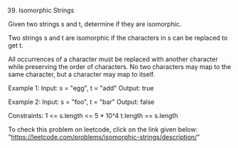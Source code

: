 39. Isomorphic Strings

Given two strings s and t, determine if they are isomorphic.

Two strings s and t are isomorphic if the characters in s can be replaced to get t.

All occurrences of a character must be replaced with another character while preserving the order of characters. No two characters may map to the same character, but a character may map to itself.

Example 1:
Input: s = "egg", t = "add"
Output: true

Example 2:
Input: s = "foo", t = "bar"
Output: false


Constraints:
    1 <= s.length <= 5 * 10^4
    t.length == s.length

To check this problem on leetcode, click on the link given below:
    "https://leetcode.com/problems/isomorphic-strings/description/"